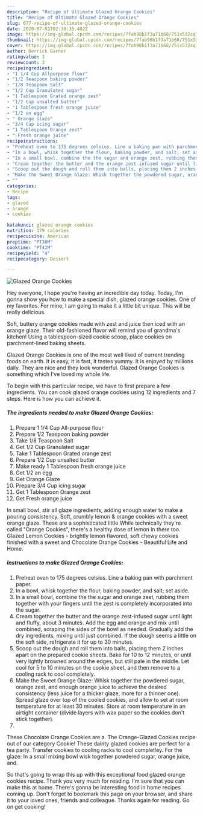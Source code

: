 ```yaml
---
description: "Recipe of Ultimate Glazed Orange Cookies"
title: "Recipe of Ultimate Glazed Orange Cookies"
slug: 677-recipe-of-ultimate-glazed-orange-cookies
date: 2020-07-01T02:36:35.402Z
image: https://img-global.cpcdn.com/recipes/7fab98b1f3a71b68/751x532cq70/glazed-orange-cookies-recipe-main-photo.jpg
thumbnail: https://img-global.cpcdn.com/recipes/7fab98b1f3a71b68/751x532cq70/glazed-orange-cookies-recipe-main-photo.jpg
cover: https://img-global.cpcdn.com/recipes/7fab98b1f3a71b68/751x532cq70/glazed-orange-cookies-recipe-main-photo.jpg
author: Derrick Garner
ratingvalue: 3
reviewcount: 3
recipeingredient:
- "1 1/4 Cup Allpurpose flour"
- "1/2 Teaspoon baking powder"
- "1/8 Teaspoon Salt"
- "1/2 Cup Granulated sugar"
- "1 Tablespoon Grated orange zest"
- "1/2 Cup unsalted butter"
- "1 Tablespoon fresh orange juice"
- "1/2 an egg"
- " Orange Glaze"
- "3/4 Cup icing sugar"
- "1 Tablespoon Orange zest"
- " Fresh orange juice"
recipeinstructions:
- "Preheat oven to 175 degrees celsius. Line a baking pan with parchment paper."
- "In a bowl, whisk together the flour, baking powder, and salt; set aside."
- "In a small bowl, combine the the sugar and orange zest, rubbing them together with your fingers until the zest is completely incorporated into the sugar."
- "Cream together the butter and the orange zest-infused sugar until light and fluffy, about 3 minutes. Add the egg and orange and mix until combined, scraping the sides of the bowl as needed. Gradually add the dry ingredients, mixing until just combined. If the dough seems a little on the soft side, refrigerate it for up to 30 minutes."
- "Scoop out the dough and roll them into balls, placing them 2 inches apart on the prepared cookie sheets. Bake for 10 to 12 minutes, or until very lightly browned around the edges, but still pale in the middle. Let cool for 5 to 10 minutes on the cookie sheet, and then remove to a cooling rack to cool completely."
- "Make the Sweet Orange Glaze: Whisk together the powdered sugar, orange zest, and enough orange juice to achieve the desired consistency (less juice for a thicker glaze, more for a thinner one). Spread glaze over top of the cooled cookies, and allow to set at room temperature for at least 30 minutes. Store at room temperature in an airtight container (divide layers with wax paper so the cookies don&#39;t stick together)."
- ""
categories:
- Recipe
tags:
- glazed
- orange
- cookies

katakunci: glazed orange cookies 
nutrition: 179 calories
recipecuisine: American
preptime: "PT30M"
cooktime: "PT42M"
recipeyield: "4"
recipecategory: Dessert

---
```



![Glazed Orange Cookies](https://img-global.cpcdn.com/recipes/7fab98b1f3a71b68/751x532cq70/glazed-orange-cookies-recipe-main-photo.jpg)

Hey everyone, I hope you're having an incredible day today. Today, I'm gonna show you how to make a special dish, glazed orange cookies. One of my favorites. For mine, I am going to make it a little bit unique. This will be really delicious.

Soft, buttery orange cookies made with zest and juice then iced with an orange glaze. Their old-fashioned flavor will remind you of grandma&#39;s kitchen! Using a tablespoon-sized cookie scoop, place cookies on parchment-lined baking sheets.

Glazed Orange Cookies is one of the most well liked of current trending foods on earth. It is easy, it is fast, it tastes yummy. It is enjoyed by millions daily. They are nice and they look wonderful. Glazed Orange Cookies is something which I've loved my whole life.


To begin with this particular recipe, we have to first prepare a few ingredients. You can cook glazed orange cookies using 12 ingredients and 7 steps. Here is how you can achieve it.

<!--inarticleads1-->

##### The ingredients needed to make Glazed Orange Cookies:

1. Prepare 1 1/4 Cup All-purpose flour
1. Prepare 1/2 Teaspoon baking powder
1. Take 1/8 Teaspoon Salt
1. Get 1/2 Cup Granulated sugar
1. Take 1 Tablespoon Grated orange zest
1. Prepare 1/2 Cup unsalted butter
1. Make ready 1 Tablespoon fresh orange juice
1. Get 1/2 an egg
1. Get  Orange Glaze
1. Prepare 3/4 Cup icing sugar
1. Get 1 Tablespoon Orange zest
1. Get  Fresh orange juice


In small bowl, stir all glaze ingredients, adding enough water to make a pouring consistency. Soft, crumbly lemon &amp; orange cookies with a sweet orange glaze. These are a sophisticated little While technically they&#39;re called &#34;Orange Cookies&#34;, there&#39;s a healthy dose of lemon in there too. Glazed Lemon Cookies - brightly lemon flavored, soft chewy cookies finished with a sweet and Chocolate Orange Cookies - Beautiful Life and Home. 

<!--inarticleads2-->

##### Instructions to make Glazed Orange Cookies:

1. Preheat oven to 175 degrees celsius. Line a baking pan with parchment paper.
1. In a bowl, whisk together the flour, baking powder, and salt; set aside.
1. In a small bowl, combine the the sugar and orange zest, rubbing them together with your fingers until the zest is completely incorporated into the sugar.
1. Cream together the butter and the orange zest-infused sugar until light and fluffy, about 3 minutes. Add the egg and orange and mix until combined, scraping the sides of the bowl as needed. Gradually add the dry ingredients, mixing until just combined. If the dough seems a little on the soft side, refrigerate it for up to 30 minutes.
1. Scoop out the dough and roll them into balls, placing them 2 inches apart on the prepared cookie sheets. Bake for 10 to 12 minutes, or until very lightly browned around the edges, but still pale in the middle. Let cool for 5 to 10 minutes on the cookie sheet, and then remove to a cooling rack to cool completely.
1. Make the Sweet Orange Glaze: Whisk together the powdered sugar, orange zest, and enough orange juice to achieve the desired consistency (less juice for a thicker glaze, more for a thinner one). Spread glaze over top of the cooled cookies, and allow to set at room temperature for at least 30 minutes. Store at room temperature in an airtight container (divide layers with wax paper so the cookies don&#39;t stick together).
1. 


These Chocolate Orange Cookies are a. The Orange-Glazed Cookies recipe out of our category Cookie! These dainty glazed cookies are perfect for a tea party. Transfer cookies to cooling racks to cool completley. For the glaze: In a small mixing bowl wisk together powdered sugar, orange juice, and. 

So that's going to wrap this up with this exceptional food glazed orange cookies recipe. Thank you very much for reading. I'm sure that you can make this at home. There's gonna be interesting food in home recipes coming up. Don't forget to bookmark this page on your browser, and share it to your loved ones, friends and colleague. Thanks again for reading. Go on get cooking!
